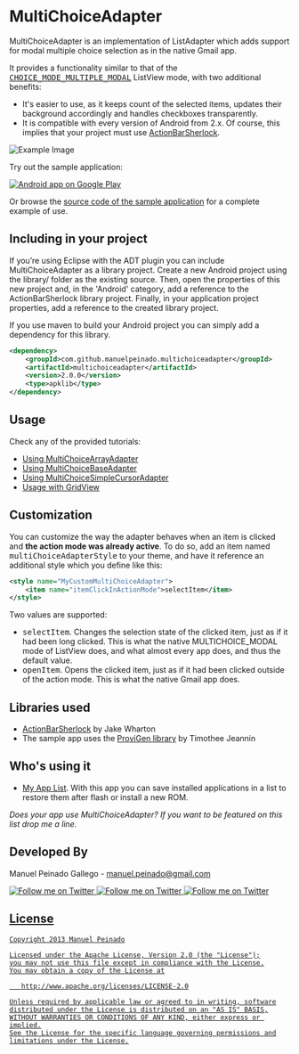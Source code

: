 MultiChoiceAdapter
==================

MultiChoiceAdapter is an implementation of ListAdapter which adds support for modal multiple choice selection as in the native Gmail app. 

It provides a functionality similar to that of the [<tt>CHOICE_MODE_MULTIPLE_MODAL</tt>][1] ListView mode, with two additional benefits:

* It's easier to use, as it keeps count of the selected items, updates their background accordingly and handles checkboxes transparently.
* It is compatible with every version of Android from 2.x. Of course, this implies that your project must use [ActionBarSherlock][2].

![Example Image][3]

Try out the sample application:

<a href="https://play.google.com/store/apps/details?id=com.manuelpeinado.multichoiceadapter.demo">
  <img alt="Android app on Google Play"
       src="https://developer.android.com/images/brand/en_app_rgb_wo_45.png" />
</a>

Or browse the [source code of the sample application][5] for a complete example of use.

Including in your project
-------------------------

If you’re using Eclipse with the ADT plugin you can include MultiChoiceAdapter as a library project. Create a new Android project using the library/ folder as the existing source. Then, open the properties of this new project and, in the 'Android' category, add a reference to the ActionBarSherlock library project. Finally, in your application project properties, add a reference to the created library project.

If you use maven to build your Android project you can simply add a dependency for this library.

```xml
<dependency>
    <groupId>com.github.manuelpeinado.multichoiceadapter</groupId>
    <artifactId>multichoiceadapter</artifactId>
    <version>2.0.0</version>
    <type>apklib</type>
</dependency>
```

Usage
---------

Check any of the provided tutorials:

* [Using MultiChoiceArrayAdapter][8]
* [Using MultiChoiceBaseAdapter][9]
* [Using MultiChoiceSimpleCursorAdapter][10]
* [Usage with GridView][11]

Customization
---------------------
You can customize the way the adapter behaves when an item is clicked and **the action mode was already active**. To do so, add an item named <tt>multiChoiceAdapterStyle</tt> to your theme, and have it reference an additional style which you define like this:

```xml
<style name="MyCustomMultiChoiceAdapter">
    <item name="itemClickInActionMode">selectItem</item>
</style>
```
    
Two values are supported:

* <tt>selectItem</tt>. Changes the selection state of the clicked item, just as if it had been long clicked. This is what the native MULTICHOICE_MODAL mode of ListView does, and what almost every app does, and thus the default value.
* <tt>openItem</tt>. Opens the clicked item, just as if it had been clicked outside of the action mode. This is what the native Gmail app does.


Libraries used
--------------------

* [ActionBarSherlock][2] by Jake Wharton
* The sample app uses the [ProviGen library][6] by Timothee Jeannin

Who's using it
--------------
* [My App List][7]. With this app you can save installed applications in a list to restore them after flash or install a new ROM. 
 
*Does your app use MultiChoiceAdapter? If you want to be featured on this list drop me a line.*


Developed By
--------------------

Manuel Peinado Gallego - <manuel.peinado@gmail.com>

<a href="https://twitter.com/mpg2">
  <img alt="Follow me on Twitter"
       src="https://raw.github.com/ManuelPeinado/NumericPageIndicator/master/art/twitter.png" />
</a>
<a href="https://plus.google.com/106514622630861903655">
  <img alt="Follow me on Twitter"
       src="https://raw.github.com/ManuelPeinado/NumericPageIndicator/master/art/google-plus.png" />
</a>
<a href="http://www.linkedin.com/pub/manuel-peinado-gallego/1b/435/685">
  <img alt="Follow me on Twitter"
       src="https://raw.github.com/ManuelPeinado/NumericPageIndicator/master/art/linkedin.png" />


License
-----------

    Copyright 2013 Manuel Peinado

    Licensed under the Apache License, Version 2.0 (the "License");
    you may not use this file except in compliance with the License.
    You may obtain a copy of the License at

       http://www.apache.org/licenses/LICENSE-2.0

    Unless required by applicable law or agreed to in writing, software
    distributed under the License is distributed on an "AS IS" BASIS,
    WITHOUT WARRANTIES OR CONDITIONS OF ANY KIND, either express or implied.
    See the License for the specific language governing permissions and
    limitations under the License.





 [1]: http://developer.android.com/reference/android/widget/AbsListView.MultiChoiceModeListener.html
 [2]: http://actionbarsherlock.com
 [3]: https://raw.github.com/ManuelPeinado/MultiChoiceAdapter/master/art/readme_pic.png
 [4]: https://play.google.com/store/apps/details?id=com.manuelpeinado.multichoiceadapter.demo
 [5]: https://github.com/ManuelPeinado/MultiChoiceAdapter/tree/master/sample
 [6]: https://github.com/TimotheeJeannin/ProviGen
 [7]: https://play.google.com/store/apps/details?id=com.projectsexception.myapplist
 [8]: https://github.com/ManuelPeinado/MultiChoiceAdapter/wiki/MultiChoiceArrayAdapter-tutorial
 [9]: https://github.com/ManuelPeinado/MultiChoiceAdapter/wiki/MultiChoiceBaseAdapter-tutorial
 [10]: https://github.com/ManuelPeinado/MultiChoiceAdapter/wiki/MultiChoiceSimpleCursorAdapter-tutorial
 [11]: https://github.com/ManuelPeinado/MultiChoiceAdapter/wiki/Gallery-tutorial